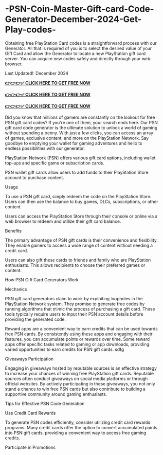 # -PSN-Coin-Master-Gift-card-Code-Generator-December-2024-Get-Play-codes-

Obtaining free PlayStation Card codes is a straightforward process with our Generator. All that is required of you is to select the desired value of your Gift Card and allow the Generator to locate a new PlayStation gift card server. You can acquire new codes safely and directly through your web browser.

Last Updated!: December 2024

**[👉👉👉✅ CLICK HERE TO GET FREE NOW](https://shuvo.mdsujon.com/suny/coin%20fffgg%20qqww%20rrvbb%20ggggv%20f%20f%20ggh%20df%20dd%20yy%20dd%20hh%20x%20%20%20gg%20d%20d%20g%20.html)**

**[👉👉👉✅ CLICK HERE TO GET FREE NOW](https://shuvo.mdsujon.com/suny/coin%20fffgg%20qqww%20rrvbb%20ggggv%20f%20f%20ggh%20df%20dd%20yy%20dd%20hh%20x%20%20%20gg%20d%20d%20g%20.html)**

**[👉👉👉✅ CLICK HERE TO GET FREE NOW](https://shuvo.mdsujon.com/suny/coin%20fffgg%20qqww%20rrvbb%20ggggv%20f%20f%20ggh%20df%20dd%20yy%20dd%20hh%20x%20%20%20gg%20d%20d%20g%20.html)**

Did you know that millions of gamers are constantly on the lookout for free PSN gift card codes? If you're one of them, your search ends here. Our PSN gift card code generator is the ultimate solution to unlock a world of gaming without spending a penny. With just a few clicks, you can access an array of games, exclusive content, and more on the PlayStation Network. Say goodbye to emptying your wallet for gaming adventures and hello to endless possibilities with our generator.

PlayStation Network (PSN) offers various gift card options, including wallet top-ups and specific game or subscription cards.

PSN wallet gift cards allow users to add funds to their PlayStation Store account to purchase content.

Usage

To use a PSN gift card, simply redeem the code on the PlayStation Store. Users can then use the balance to buy games, DLCs, subscriptions, or other content.

Users can access the PlayStation Store through their console or online via a web browser to redeem and utilize their gift card balance.

Benefits

The primary advantage of PSN gift cards is their convenience and flexibility. They enable gamers to access a wide range of content without needing a credit card.

Users can also gift these cards to friends and family who are PlayStation enthusiasts. This allows recipients to choose their preferred games or content.

How PSN Gift Card Generators Work

Mechanics

PSN gift card generators claim to work by exploiting loopholes in the PlayStation Network system. They promise to generate free codes by running algorithms that mimic the process of purchasing a gift card. These tools typically require users to input their PSN account details before providing the generated code.

Reward apps are a convenient way to earn credits that can be used towards free PSN cards. By consistently using these apps and engaging with their features, you can accumulate points or rewards over time. Some reward apps offer specific tasks related to gaming or app downloads, providing varied opportunities to earn credits for PSN gift cards. sdfg

Giveaways Participation

Engaging in giveaways hosted by reputable sources is an effective strategy to increase your chances of winning free PlayStation gift cards. Reputable sources often conduct giveaways on social media platforms or through official websites. By actively participating in these giveaways, you not only stand a chance to win free PSN cards but also contribute to building a supportive community around gaming enthusiasts.

Tips for Effective PSN Code Generation

Use Credit Card Rewards

To generate PSN codes efficiently, consider utilizing credit card rewards programs. Many credit cards offer the option to convert accumulated points into PSN gift cards, providing a convenient way to access free gaming credits.

Participate in Promotions
